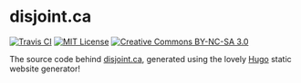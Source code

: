 # disjoint.ca

[![Travis CI](https://img.shields.io/travis/marvinpinto/disjoint.ca/master.svg?style=flat-square)](https://travis-ci.org/marvinpinto/disjoint.ca)
[![MIT License](https://img.shields.io/badge/license-MIT-brightgreen.svg?style=flat-square)](content/page/license.md)
[![Creative Commons BY-NC-SA 3.0](https://img.shields.io/badge/license-CC--BY--NC--SA%203.0-brightgreen.svg?style=flat-square)](content/page/license.md)

The source code behind [disjoint.ca](http://www.disjoint.ca), generated using
the lovely [Hugo](http://http://gohugo.io) static website generator!
